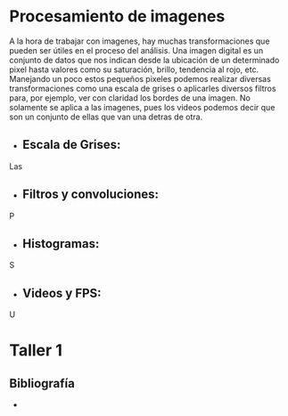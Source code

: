 # Procesamiento de imagenes

A la hora de trabajar con imagenes, hay muchas transformaciones que pueden ser útiles en el proceso del análisis. Una imagen digital es un conjunto de datos que nos indican desde la ubicación de un determinado pixel hasta valores como su saturación, brillo, tendencia al rojo, etc. Manejando un poco estos pequeños pixeles podemos realizar diversas transformaciones como una escala de grises o aplicarles diversos filtros para, por ejemplo, ver con claridad los bordes de una imagen.
No solamente se aplica a las imagenes, pues los videos podemos decir que son un conjunto de ellas que van una detras de otra.

* ## Escala de Grises:

Las 

* ## Filtros y convoluciones:

P

* ## Histogramas:

S

* ## Videos y FPS:

U

# Taller 1


## Bibliografía

* 

